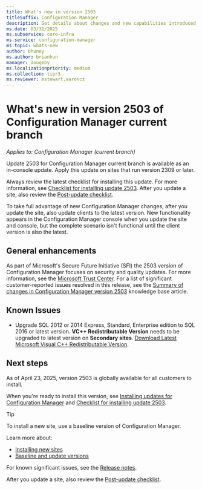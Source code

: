 ```yaml
---
title: What's new in version 2503
titleSuffix: Configuration Manager
description: Get details about changes and new capabilities introduced in version 2503 of Configuration Manager current branch.
ms.date: 03/31/2025
ms.subservice: core-infra
ms.service: configuration-manager
ms.topic: whats-new
author: bhuney
ms.author: brianhun
manager: dougeby
ms.localizationpriority: medium
ms.collection: tier3
ms.reviewer: mstewart,aaroncz 
---
```


# What's new in version 2503 of Configuration Manager current branch

*Applies to: Configuration Manager (current branch)*

Update 2503 for Configuration Manager current branch is available as an in-console update. Apply this update on sites that run version 2309 or later.

Always review the latest checklist for installing this update. For more information, see [Checklist for installing update 2503](../../servers/manage/checklist-for-installing-update-2503.md). After you update a site, also review the [Post-update checklist](../../servers/manage/checklist-for-installing-update-2503.md#post-update-checklist).

To take full advantage of new Configuration Manager changes, after you update the site, also update clients to the latest version. New functionality appears in the Configuration Manager console when you update the site and console, but the complete scenario isn't functional until the client version is also the latest.

## General enhancements

As part of Microsoft's Secure Future Initiative (SFI) the 2503 version of Configuration Manager focuses on security and quality updates. For more information, see the [Microsoft Trust Center](https://www.microsoft.com/trust-center/security/secure-future-initiative). 
For a list of significant customer-reported issues resolved in this release, see the [Summary of changes in Configuration Manager version 2503](../../../hotfix/2503/31909343.md) knowledge base article.


## Known Issues

 - Upgrade SQL 2012 or 2014 Express, Standard, Enterprise edition to SQL 2016 or latest version. **VC++ Redistributable Version** needs to be upgraded to latest version on **Secondary sites**. [Download Latest Microsoft Visual C++ Redistributable Version](https://aka.ms/vs/17/release/vc_redist.x64.exe).



<!-- ## Deprecated features

Learn about support changes before they're implemented in [removed and deprecated items](deprecated/removed-and-deprecated.md).

 - MDT Integration with CM and Standalone is no longer supported with Configuration Manager deprecation first announced in December 2024 and planned end of support the first release after Oct 10, 2025. Customers should remove MDT Task sequence steps, followed by removing MDT integration, to avoid TS corruption and modification failures. 

For more information, see [Removed and deprecated features for Configuration Manager.](deprecated/removed-and-deprecated-cmfeatures.md). -->

## Next steps
<!-- At this time, version 2503 is released for the early update ring. To install this update, you need to opt in. For more information, see [Early update ring](../../servers/manage/checklist-for-installing-update-2503.md#early-update-ring). -->

As of April 23, 2025, version 2503 is globally available for all customers to install.

When you're ready to install this version, see [Installing updates for Configuration Manager](../../servers/manage/updates.md) and [Checklist for installing update 2503](../../servers/manage/checklist-for-installing-update-2503.md).


> [!TIP]
> To install a new site, use a baseline version of Configuration Manager.
>
> Learn more about:
>
> - [Installing new sites](../../servers/deploy/install/installing-sites.md)
> - [Baseline and update versions](../../servers/manage/updates.md#bkmk_Baselines)

For known significant issues, see the [Release notes](../../servers/deploy/install/release-notes.md).

After you update a site, also review the [Post-update checklist](../../servers/manage/checklist-for-installing-update-2503.md#post-update-checklist).
